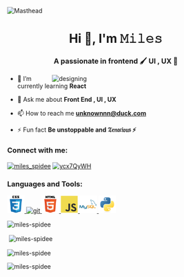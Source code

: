 ![Masthead](https://miro.medium.com/v2/resize:fit:1358/1*aniyNTcHORbvDiLGUzJSsQ.gif)

<h1 align="center">Hi 👋, I'm 𝙼𝚒𝚕𝚎𝚜</h1>
<h3 align="center">A passionate in frontend 🖌️ UI , UX 🎨</h3>

<img align="right" alt="designing" width="400" src="https://institute.careerguide.com/wp-content/uploads/2020/09/dynamic-website-designing.gif">

- 🌱 I’m currently learning **React**

- 💬 Ask me about **Front End , UI , UX**

- 📫 How to reach me **unknownnn@duck.com**

- ⚡ Fun fact **Be unstoppable and 𝔗𝔢𝔫𝔞𝔠𝔦𝔬𝔲𝔰 ⚡**

<h3 align="left">Connect with me:</h3>
<p align="left">
<a href="https://instagram.com/miles_spidee" target="blank"><img align="center" src="https://raw.githubusercontent.com/rahuldkjain/github-profile-readme-generator/master/src/images/icons/Social/instagram.svg" alt="miles_spidee" height="30" width="40" /></a>
<a href="https://discord.gg/u5vYdrJFqc" target="blank"><img align="center" src="https://raw.githubusercontent.com/rahuldkjain/github-profile-readme-generator/master/src/images/icons/Social/discord.svg" alt="ycx7QyWH" height="30" width="40" /></a>
</p>

<h3 align="left">Languages and Tools:</h3>
<p align="left"> <a href="https://www.w3schools.com/css/" target="_blank" rel="noreferrer"> <img src="https://raw.githubusercontent.com/devicons/devicon/master/icons/css3/css3-original-wordmark.svg" alt="css3" width="40" height="40"/> </a> <a href="https://git-scm.com/" target="_blank" rel="noreferrer"> <img src="https://www.vectorlogo.zone/logos/git-scm/git-scm-icon.svg" alt="git" width="40" height="40"/> </a> <a href="https://www.w3.org/html/" target="_blank" rel="noreferrer"> <img src="https://raw.githubusercontent.com/devicons/devicon/master/icons/html5/html5-original-wordmark.svg" alt="html5" width="40" height="40"/> </a> <a href="https://developer.mozilla.org/en-US/docs/Web/JavaScript" target="_blank" rel="noreferrer"> <img src="https://raw.githubusercontent.com/devicons/devicon/master/icons/javascript/javascript-original.svg" alt="javascript" width="40" height="40"/> </a> <a href="https://www.mysql.com/" target="_blank" rel="noreferrer"> <img src="https://raw.githubusercontent.com/devicons/devicon/master/icons/mysql/mysql-original-wordmark.svg" alt="mysql" width="40" height="40"/> </a> <a href="https://www.python.org" target="_blank" rel="noreferrer"> <img src="https://raw.githubusercontent.com/devicons/devicon/master/icons/python/python-original.svg" alt="python" width="40" height="40"/> </a> </p>

<p><img align="center" src="https://github-readme-stats.vercel.app/api/top-langs?username=miles-spidee&show_icons=true&locale=en&layout=compact" alt="miles-spidee" /></p>

<p>&nbsp;<img align="center" src="https://github-readme-stats.vercel.app/api?username=miles-spidee&show_icons=true&locale=en" alt="miles-spidee" /></p>

<p><img align="center" src="https://github-readme-streak-stats.herokuapp.com/?user=miles-spidee&" alt="miles-spidee" /></p>

<p align="left"> <img src="https://komarev.com/ghpvc/?username=miles-spidee&label=Profile%20views&color=0e75b6&style=flat" alt="miles-spidee" /> </p>
